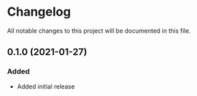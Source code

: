 # Changelog

All notable changes to this project will be documented in this file.

## 0.1.0 (2021-01-27)
### Added
- Added initial release
